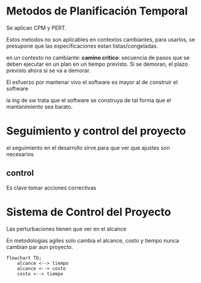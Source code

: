 # Metodos de Planificación Temporal
Se aplican CPM y PERT.

Estos metodos no son aplicables en contextos cambiantes, para usarlos, se presupone que las especificaciones estan listas/congeladas.

en un contexto no cambiante:
**camino critico**: secuencia de pasos que se deben ejecutar en un plan en un tiempo previsto. Si se demoran, el plazo previsto ahora si se va a demorar.

El esfuerzo por mantenar vivo el software es mayor al de construir el software

la ing de sw trata que el software se construya de tal forma que el mantanimiento sea barato.

# Seguimiento y control del proyecto
el seguimiento en el desarrollo sirve para que ver que ajustes son necesarios


## control
Es clave tomar acciones correctivas


# Sistema de Control del Proyecto
Las perturbaciones tienen que ver en el alcance

En metodologias agiles solo cambia el alcance, costo y tiempo nunca cambian par aun proyecto.

```mermaid
flowchart TD;
	alcance <--> tiempo
	alcance <--> costo
	costo <--> tiempo
```
